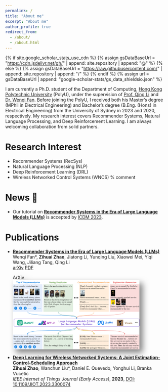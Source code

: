 ```yaml
---
permalink: /
title: "About me"
excerpt: "About me"
author_profile: true
redirect_from: 
  - /about/
  - /about.html
---
```

{% if site.google_scholar_stats_use_cdn %}
{% assign gsDataBaseUrl = "https://cdn.jsdelivr.net/gh/" | append: site.repository | append: "@" %}
{% else %}
{% assign gsDataBaseUrl = "https://raw.githubusercontent.com/" | append: site.repository | append: "/" %}
{% endif %}
{% assign url = gsDataBaseUrl | append: "google-scholar-stats/gs_data_shieldsio.json" %}

I am currently a Ph.D. student of the Department of Computing, [Hong Kong Polytechnic University](https://www.polyu.edu.hk/) (PolyU), under the supervision of [Prof. Qing Li](https://www4.comp.polyu.edu.hk/~csqli/) and [Dr. Wenqi Fan](https://wenqifan03.github.io/). Before joining the PolyU, I received both his Master’s degree (MPhil in Electrical Engineering) and Bachelor’s degree (B.Eng. (Hons) in Electrical Engineering) from the University of Sydney in 2023 and 2020, respectively. My research interest covers Recommender Systems, Natural Language Processing, and Deep Reinforcement Learning. I am always welcoming collaboration from solid partners.

Research Interest 
======
+ Recommender Systems (RecSys)
+ Natural Language Processing (NLP)
+ Deep Reinforcement Learning (DRL)
+ Wireless Networked Control Systems (WNCS)
% comment

News 📣
======
+ Our tutorial on [**Recommender Systems in the Era of Large Language Models (LLMs)**](https://arxiv.org/abs/2307.02046) is accepted by [ICDM 2023](https://www.cloud-conf.net/icdm2023/).
   
Publications
======
+ [**Recommender Systems in the Era of Large Language Models (LLMs)**](https://arxiv.org/abs/2307.02046)
  <br> Wenqi Fan\*, **Zihuai Zhao**, Jiatong Li, Yunqing Liu, Xiaowei Mei, Yiqi Wang, Jiliang Tang, Qing Li
  <br> <a href="https://arxiv.org/abs/2307.02046" class="button">arXiv</a> <a href="/files/LLM4Rec.pdf" class="button">PDF</a> 
  <div class='paper-box-image' style='-webkit-filter: drop-shadow(10px 10px 10px rgba(0,0,0,.5)); 
    filter: drop-shadow(10px 10px 10px rgba(0,0,0,.5)); margin-top: 5px;'><div><div class="badge">ArXiv</div><img src='/images/LLMs_tasks.png' alt="sym" width="400"></div></div>

+ [**Deep Learning for Wireless Networked Systems: A Joint Estimation-Control-Scheduling Approach**](https://ieeexplore.ieee.org/document/10197647)
  <br> **Zihuai Zhao**, Wanchun Liu\*, Daniel E. Quevedo, Yonghui Li, Branka Vucetic
  <br> _IEEE Internet of Things Journal (Early Access)_, **2023**, [DOI: 10.1109/JIOT.2023.3300074](https://ieeexplore.ieee.org/document/10197647)

